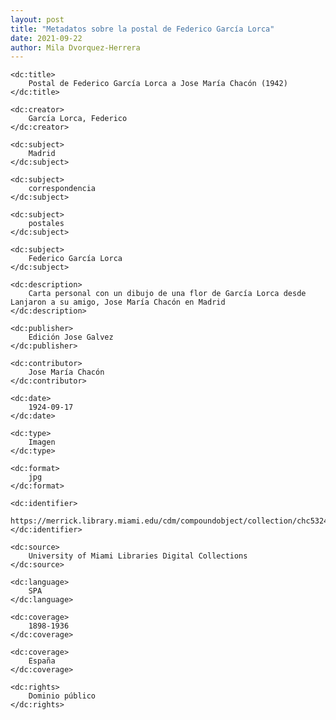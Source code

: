 ```yaml
---
layout: post
title: "Metadatos sobre la postal de Federico García Lorca"
date: 2021-09-22
author: Mila Dvorquez-Herrera
---
```

<?xml version="1.0"?>
<metadata
    xmlns:dc="http://purl.org/dc/elements/1.1/">

    <dc:title> 
        Postal de Federico García Lorca a Jose María Chacón (1942)
    </dc:title>
           
    <dc:creator> 
        García Lorca, Federico
    </dc:creator>
        
    <dc:subject> 
        Madrid
    </dc:subject>
    
    <dc:subject> 
        correspondencia
    </dc:subject>
    
    <dc:subject> 
        postales
    </dc:subject>
    
    <dc:subject> 
        Federico García Lorca
    </dc:subject>
    
    <dc:description> 
        Carta personal con un dibujo de una flor de García Lorca desde Lanjaron a su amigo, Jose María Chacón en Madrid
    </dc:description>
    
    <dc:publisher> 
        Edición Jose Galvez
    </dc:publisher>
    
    <dc:contributor> 
        Jose María Chacón
    </dc:contributor>
    
    <dc:date> 
        1924-09-17
    </dc:date>
    
    <dc:type> 
        Imagen
    </dc:type>
    
    <dc:format> 
        jpg
    </dc:format>
    
    <dc:identifier> 
        https://merrick.library.miami.edu/cdm/compoundobject/collection/chc5324/id/31/rec/19
    </dc:identifier>
    
    <dc:source> 
        University of Miami Libraries Digital Collections
    </dc:source>
    
    <dc:language> 
        SPA
    </dc:language>
    
    <dc:coverage> 
        1898-1936
    </dc:coverage>
    
    <dc:coverage> 
        España
    </dc:coverage>
    
    <dc:rights> 
        Dominio público
    </dc:rights>
    

</metadata>
